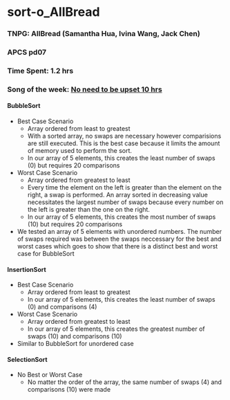 # sort-o_AllBread

### TNPG: AllBread (Samantha Hua, Ivina Wang, Jack Chen)
### APCS pd07
### Time Spent: 1.2 hrs 
### Song of the week: [No need to be upset 10 hrs](https://www.youtube.com/watch?v=eY52Zsg-KVI)

#### BubbleSort 
* Best Case Scenario
  * Array ordered from least to greatest 
  * With a sorted array, no swaps are necessary however comparisions are still executed. This is the best case because it limits the amount of memory used to perform the sort.
  * In our array of 5 elements, this creates the least number of swaps (0) but requires 20 comparisons
* Worst Case Scenario
  * Array ordered from greatest to least
  * Every time the element on the left is greater than the element on the right, a swap is performed. An array sorted in decreasing value necessitates the largest number of swaps because every number on the left is greater than the one on the right.
  * In our array of 5 elements, this creates the most number of swaps (10) but requires 20 comparisons
* We tested an array of 5 elements with unordered numbers. The number of swaps required was between the swaps neccessary for the best and worst cases which goes to show that there is a distinct best and worst case for BubbleSort
#### InsertionSort
* Best Case Scenario
  * Array ordered from least to greatest
  * In our array of 5 elements, this creates the least number of swaps (0) and comparisons (4)
* Worst Case Scenario 
  * Array ordered from greatest to least
  * In our array of 5 elements, this creates the greatest number of swaps (10) and comparisons (10)
* Similar to BubbleSort for unordered case
#### SelectionSort
* No Best or Worst Case 
  * No matter the order of the array, the same number of swaps (4) and comparisons (10) were made

